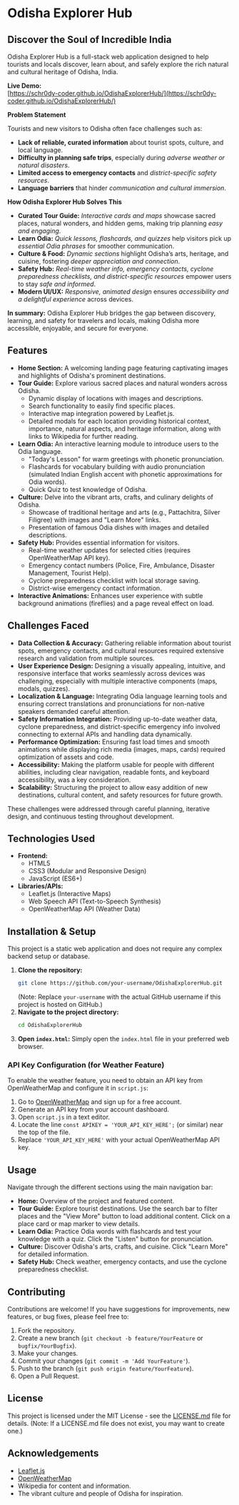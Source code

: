 # Odisha Explorer Hub

## Discover the Soul of Incredible India

Odisha Explorer Hub is a full-stack web application designed to help tourists and locals discover, learn about, and safely explore the rich natural and cultural heritage of Odisha, India.

**Live Demo:**  
[https://schr0dy-coder.github.io/OdishaExplorerHub/](https://schr0dy-coder.github.io/OdishaExplorerHub/)


**Problem Statement**

Tourists and new visitors to Odisha often face challenges such as:

*   **Lack of reliable, curated information** about tourist spots, culture, and local language.
*   **Difficulty in planning safe trips**, especially during *adverse weather or natural disasters*.
*   **Limited access to emergency contacts** and *district-specific safety resources*.
*   **Language barriers** that hinder *communication and cultural immersion*.

**How Odisha Explorer Hub Solves This**

*   **Curated Tour Guide:** *Interactive cards and maps* showcase sacred places, natural wonders, and hidden gems, making trip planning *easy and engaging*.
*   **Learn Odia:** *Quick lessons, flashcards, and quizzes* help visitors pick up *essential Odia phrases* for smoother communication.
*   **Culture & Food:** *Dynamic sections* highlight Odisha’s arts, heritage, and cuisine, fostering *deeper appreciation and connection*.
*   **Safety Hub:** *Real-time weather info, emergency contacts, cyclone preparedness checklists, and district-specific resources* empower users to stay *safe and informed*.
*   **Modern UI/UX:** *Responsive, animated design* ensures *accessibility and a delightful experience* across devices.

**In summary:**
Odisha Explorer Hub bridges the gap between discovery, learning, and safety for travelers and locals, making Odisha more accessible, enjoyable, and secure for everyone.

## Features

*   **Home Section:** A welcoming landing page featuring captivating images and highlights of Odisha's prominent destinations.
*   **Tour Guide:** Explore various sacred places and natural wonders across Odisha.
    *   Dynamic display of locations with images and descriptions.
    *   Search functionality to easily find specific places.
    *   Interactive map integration powered by Leaflet.js.
    *   Detailed modals for each location providing historical context, importance, natural aspects, and heritage information, along with links to Wikipedia for further reading.
*   **Learn Odia:** An interactive learning module to introduce users to the Odia language.
    *   "Today's Lesson" for warm greetings with phonetic pronunciation.
    *   Flashcards for vocabulary building with audio pronunciation (simulated Indian English accent with phonetic approximations for Odia words).
    *   Quick Quiz to test knowledge of Odisha.
*   **Culture:** Delve into the vibrant arts, crafts, and culinary delights of Odisha.
    *   Showcase of traditional heritage and arts (e.g., Pattachitra, Silver Filigree) with images and "Learn More" links.
    *   Presentation of famous Odia dishes with images and detailed descriptions.
*   **Safety Hub:** Provides essential information for visitors.
    *   Real-time weather updates for selected cities (requires OpenWeatherMap API key).
    *   Emergency contact numbers (Police, Fire, Ambulance, Disaster Management, Tourist Help).
    *   Cyclone preparedness checklist with local storage saving.
    *   District-wise emergency contact information.
*   **Interactive Animations:** Enhances user experience with subtle background animations (fireflies) and a page reveal effect on load.

## Challenges Faced

*   **Data Collection & Accuracy:** Gathering reliable information about tourist spots, emergency contacts, and cultural resources required extensive research and validation from multiple sources.
*   **User Experience Design:** Designing a visually appealing, intuitive, and responsive interface that works seamlessly across devices was challenging, especially with multiple interactive components (maps, modals, quizzes).
*   **Localization & Language:** Integrating Odia language learning tools and ensuring correct translations and pronunciations for non-native speakers demanded careful attention.
*   **Safety Information Integration:** Providing up-to-date weather data, cyclone preparedness, and district-specific emergency info involved connecting to external APIs and handling data dynamically.
*   **Performance Optimization:** Ensuring fast load times and smooth animations while displaying rich media (images, maps, cards) required optimization of assets and code.
*   **Accessibility:** Making the platform usable for people with different abilities, including clear navigation, readable fonts, and keyboard accessibility, was a key consideration.
*   **Scalability:** Structuring the project to allow easy addition of new destinations, cultural content, and safety resources for future growth.

These challenges were addressed through careful planning, iterative design, and continuous testing throughout development.

## Technologies Used

*   **Frontend:**
    *   HTML5
    *   CSS3 (Modular and Responsive Design)
    *   JavaScript (ES6+)
*   **Libraries/APIs:**
    *   Leaflet.js (Interactive Maps)
    *   Web Speech API (Text-to-Speech Synthesis)
    *   OpenWeatherMap API (Weather Data)

## Installation & Setup

This project is a static web application and does not require any complex backend setup or database.

1.  **Clone the repository:**
    ```bash
    git clone https://github.com/your-username/OdishaExplorerHub.git
    ```
    (Note: Replace `your-username` with the actual GitHub username if this project is hosted on GitHub.)
2.  **Navigate to the project directory:**
    ```bash
    cd OdishaExplorerHub
    ```
3.  **Open `index.html`:**
    Simply open the `index.html` file in your preferred web browser.

### API Key Configuration (for Weather Feature)

To enable the weather feature, you need to obtain an API key from OpenWeatherMap and configure it in `script.js`:

1.  Go to [OpenWeatherMap](https://openweathermap.org/) and sign up for a free account.
2.  Generate an API key from your account dashboard.
3.  Open `script.js` in a text editor.
4.  Locate the line `const APIKEY = 'YOUR_API_KEY_HERE';` (or similar) near the top of the file.
5.  Replace `'YOUR_API_KEY_HERE'` with your actual OpenWeatherMap API key.

## Usage

Navigate through the different sections using the main navigation bar:

*   **Home:** Overview of the project and featured content.
*   **Tour Guide:** Explore tourist destinations. Use the search bar to filter places and the "View More" button to load additional content. Click on a place card or map marker to view details.
*   **Learn Odia:** Practice Odia words with flashcards and test your knowledge with a quiz. Click the "Listen" button for pronunciation.
*   **Culture:** Discover Odisha's arts, crafts, and cuisine. Click "Learn More" for detailed information.
*   **Safety Hub:** Check weather, emergency contacts, and use the cyclone preparedness checklist.

## Contributing

Contributions are welcome! If you have suggestions for improvements, new features, or bug fixes, please feel free to:

1.  Fork the repository.
2.  Create a new branch (`git checkout -b feature/YourFeature` or `bugfix/YourBugfix`).
3.  Make your changes.
4.  Commit your changes (`git commit -m 'Add YourFeature'`).
5.  Push to the branch (`git push origin feature/YourFeature`).
6.  Open a Pull Request.

## License

This project is licensed under the MIT License - see the [LICENSE.md](LICENSE.md) file for details. (Note: If a LICENSE.md file does not exist, you may want to create one.)

## Acknowledgements

*   [Leaflet.js](https://leafletjs.com/)
*   [OpenWeatherMap](https://openweathermap.org/)
*   Wikipedia for content and information.
*   The vibrant culture and people of Odisha for inspiration.